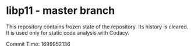 # libp11 - master branch

This repository contains frozen state of the repository.
Its history is cleared. It is used only for static code
analysis with Codacy.

Commit Time: 1699952136